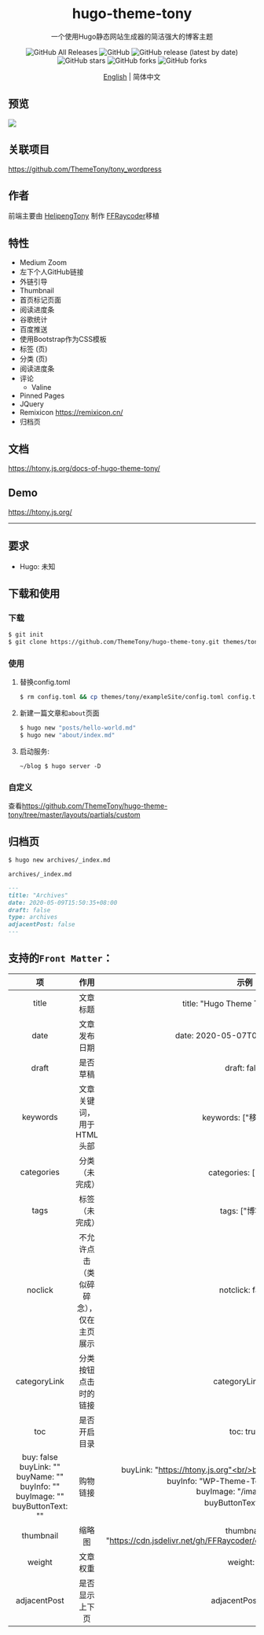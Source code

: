 <div align="center">
  <h1>hugo-theme-tony</h1>
  <p>一个使用Hugo静态网站生成器的简洁强大的博客主题</p>
  <img alt="GitHub All Releases" src="https://img.shields.io/github/downloads/ThemeTony/hugo-theme-tony/total">
  <img alt="GitHub" src="https://img.shields.io/github/license/ThemeTony/hugo-theme-tony">
  <img alt="GitHub release (latest by date)" src="https://img.shields.io/github/v/release/ThemeTony/hugo-theme-tony">
  <img alt="GitHub stars" src="https://img.shields.io/github/stars/ThemeTony/hugo-theme-tony?style=social">
  <img alt="GitHub forks" src="https://img.shields.io/github/forks/ThemeTony/hugo-theme-tony?style=social">
  <img alt="GitHub forks" src="https://img.shields.io/github/watchers/ThemeTony/hugo-theme-tony?style=social">
  <p><a href="https://github.com/ThemeTony/hugo-theme-tony/blob/master/README.md">English</a> | 简体中文
  </p>
</div>

## 预览

![](https://cdn.jsdelivr.net/gh/FFRaycoder/cdn/imgs/20200507094721.png)

## 关联项目

https://github.com/ThemeTony/tony_wordpress

## 作者

前端主要由 [HelipengTony](https://github.com/HelipengTony) 制作
[FFRaycoder](https://github.com/FFRaycoder)移植

## 特性

- Medium Zoom
- 左下个人GitHub链接
- 外链引导
- Thumbnail
- 首页标记页面
- 阅读进度条
- 谷歌统计
- 百度推送
- 使用Bootstrap作为CSS模板
- 标签 (页)
- 分类 (页)
- 阅读进度条
- 评论
  - Valine
- Pinned Pages
- JQuery
- Remixicon https://remixicon.cn/
- 归档页

## 文档

<https://htony.js.org/docs-of-hugo-theme-tony/>

## Demo

<https://htony.js.org/>

---

## 要求

- Hugo: 未知

## 下载和使用

### 下载

```bash
$ git init
$ git clone https://github.com/ThemeTony/hugo-theme-tony.git themes/tony
```

### 使用

1. 替换config.toml

   ```bash
   $ rm config.toml && cp themes/tony/exampleSite/config.toml config.toml
   ```

2. 新建一篇文章和`about`页面

   ```bash
   $ hugo new "posts/hello-world.md"
   $ hugo new "about/index.md"
   ```

3. 启动服务:

   ```
   ~/blog $ hugo server -D
   ```

### 自定义

查看<https://github.com/ThemeTony/hugo-theme-tony/tree/master/layouts/partials/custom>

## 归档页

```bash
$ hugo new archives/_index.md
```

`archives/_index.md`

```markdown
---
title: "Archives"
date: 2020-05-09T15:50:35+08:00
draft: false
type: archives
adjacentPost: false
---
```

## 支持的`Front Matter`：

|                              项                              |                  作用                  |                             示例                             |
| :----------------------------------------------------------: | :------------------------------------: | :----------------------------------------------------------: |
|                            title                             |                文章标题                |               title: "Hugo Theme Tony主题文档"               |
|                             date                             |              文章发布日期              |               date: 2020-05-07T09:51:27+08:00                |
|                            draft                             |                是否草稿                |                         draft: false                         |
|                           keywords                           |        文章关键词，用于HTML头部        |                    keywords: ["移植主题"]                    |
|                          categories                          |             分类（未完成）             |                     categories: ["博客"]                     |
|                             tags                             |             标签（未完成）             |                        tags: ["博客"]                        |
|                           noclick                            | 不允许点击（类似碎碎念），仅在主页展示 |                       notclick: false                        |
|                         categoryLink                         |          分类按钮点击时的链接          |                      categoryLink: "/"                       |
|                             toc                              |              是否开启目录              |                          toc: true                           |
| buy: false<br/>buyLink: ""<br/>buyName: ""<br/>buyInfo: ""<br/>buyImage: ""<br/>buyButtonText: "" |                购物链接                | buyLink: "https://htony.js.org"<br/>buyName: "hugo-theme-tony"<br/>buyInfo: "WP-Theme-Tony的hugo移植版"<br/>buyImage: "/images/t.jpg"<br/>buyButtonText: "官网" |
|                          thumbnail                           |                 缩略图                 | thumbnail: "https://cdn.jsdelivr.net/gh/FFRaycoder/cdn/imgs/20200507094721.png" |
|                            weight                            |                文章权重                |                          weight: 2                           |
|                         adjacentPost                         |             是否显示上下页             |                      adjacentPost: true                      |

